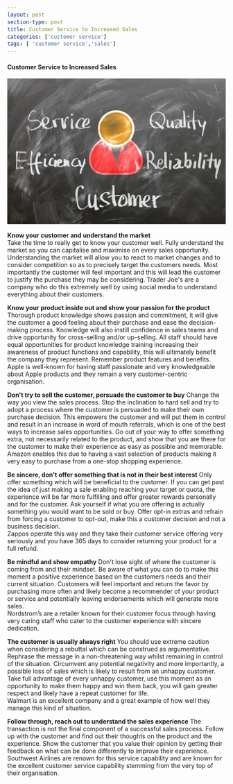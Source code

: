 ```yaml
---
layout: post
section-type: post
title: Customer Service to Increased Sales
categories: ['customer service']
tags: [ 'customer service','sales']
---
```



#### Customer Service to Increased Sales 

![Customer Service](/img/customer-service.jpg "Customer Service") 

**Know your customer and understand the market**  
Take the time to really get to know your customer well. Fully understand the market so you can capitalise and maximise on every sales opportunity. Understanding the market will allow you to react to market changes and to consider competition so as to precisely target the customers needs. Most importantly the customer will feel important and this will lead the customer to justify the purchase they may be considering. 
Trader Joe's are a company who do this extremely well by using social media to understand everything about their customers.  

**Know your product inside out and show your passion for the product**
Thorough product knowledge shows passion and commitment, it will give the customer a good feeling about their purchase and ease the decision-making process. Knowledge will also instill confidence in sales teams and drive opportunity for cross-selling and/or up-selling. All staff should have equal opportunities for product knowledge training increasing their awareness of product functions and capability, this will ultimately benefit the company they represent. Remember product features and benefits. 
Apple is well-known for having staff passionate and very knowledgeable about Apple products and they remain a very customer-centric organisation.  

**Don't try to sell the customer, persuade the customer to buy**
Change the way you view the sales process. Stop the inclination to hard sell and try to adopt a process where the customer is persuaded to make their own purchase decision. This empowers the customer and will put them in control and result in an increase in word of mouth referrals, which is one of the best ways to increase sales opportunities. Go out of your way to offer something extra, not necessarily related to the product, and show that you are there for the customer to make their experience as easy as possible and memorable.  
Amazon enables this due to having a vast selection of products making it very easy to purchase from a one-stop shopping experience.  

**Be sincere, don't offer something that is not in their best interest**
Only offer something which will be beneficial to the customer. If you can get past the idea of just making a sale enabling reaching your target or quota, the experience will be far more fulfilling and offer greater rewards personally and for the customer. Ask yourself if what you are offering is actually something you would want to be sold or buy. Offer opt-in extras and refrain from forcing a customer to opt-out, make this a customer decision and not a business decision.   
Zappos operate this way and they take their customer service offering very seriously and you have 365 days to consider returning your product for a full refund.  

**Be mindful and show empathy**
Don't lose sight of where the customer is coming from and their mindset. Be aware of what you can do to make this moment a positive experience based on the customers needs and their current situation. Customers will feel important and return the favor by purchasing more often and likely become a recommender of your product or service and potentially leaving endorsements which will generate more sales.   
Nordstrom’s are a retailer known for their customer focus through having very caring staff who cater to the customer experience with sincere dedication.  

**The customer is usually always right**
You should use extreme caution when considering a rebuttal which can be construed as argumentative. Rephrase the message in a non-threatening way whilst remaining in control of the situation. Circumvent any potential negativity and more importantly, a possible loss of sales which is likely to result from an unhappy customer. Take full advantage of every unhappy customer, use this moment as an opportunity to make them happy and win them back, you will gain greater respect and likely have a repeat customer for life.  
Walmart is an excellent company and a great example of how well they manage this kind of situation.  

**Follow through, reach out to understand the sales experience**
The transaction is not the final component of a successful sales process. Follow up with the customer and find out their thoughts on the product and the experience. Show the customer that you value their opinion by getting their feedback on what can be done differently to improve their experience.  
Southwest Airlines are renown for this service capability and are known for the excellent customer service capability stemming from the very top of their organisation.  

